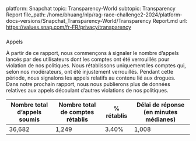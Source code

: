 platform: Snapchat
topic: Transparency-World
subtopic: Transparency Report
file_path: /home/bhuang/nlp/rag-race-challenge2-2024/platform-docs-versions/Snapchat_Transparency-World/Transparency Report.md
url: https://values.snap.com/fr-FR/privacy/transparency

### 

Appels

À partir de ce rapport, nous commençons à signaler le nombre d’appels lancés par des utilisateurs dont les comptes ont été verrouillés pour violation de nos politiques. Nous rétablissons uniquement les comptes qui, selon nos modérateurs, ont été injustement verrouillés. Pendant cette période, nous signalons les appels relatifs au contenu lié aux drogues.  Dans notre prochain rapport, nous nous publierons plus de données relatives aux appels découlant d’autres violations de nos politiques.

| Nombre total d’appels soumis | Nombre total de comptes rétablis | % rétablis | Délai de réponse (en minutes médianes) |
| --- | --- | --- | --- |
| 36,682 | 1,249 | 3.40% | 1,008 |